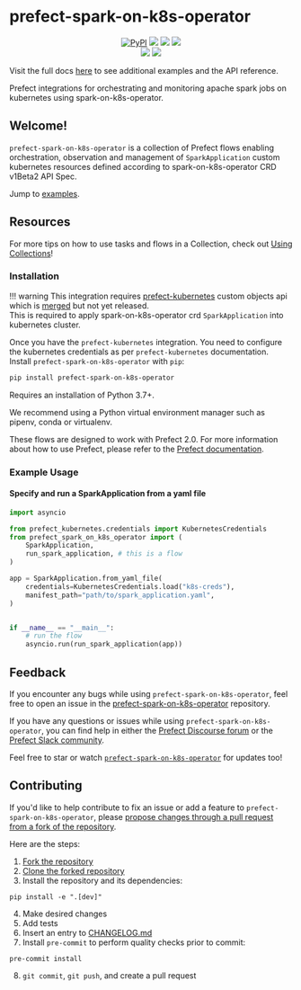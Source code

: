 # prefect-spark-on-k8s-operator

<p align="center">
    <!--- Insert a cover image here -->
    <!--- <br> -->
    <a href="https://pypi.python.org/pypi/prefect-spark-on-k8s-operator/" alt="PyPI version">
        <img alt="PyPI" src="https://img.shields.io/pypi/v/prefect-spark-on-k8s-operator?color=0052FF&labelColor=090422"></a>
    <a href="https://github.com/tardunge/prefect-spark-on-k8s-operator/" alt="Stars">
        <img src="https://img.shields.io/github/stars/tardunge/prefect-spark-on-k8s-operator?color=0052FF&labelColor=090422" /></a>
    <a href="https://pypistats.org/packages/prefect-spark-on-k8s-operator/" alt="Downloads">
        <img src="https://img.shields.io/pypi/dm/prefect-spark-on-k8s-operator?color=0052FF&labelColor=090422" /></a>
    <a href="https://github.com/tardunge/prefect-spark-on-k8s-operator/pulse" alt="Activity">
        <img src="https://img.shields.io/github/commit-activity/m/tardunge/prefect-spark-on-k8s-operator?color=0052FF&labelColor=090422" /></a>
    <br>
    <a href="https://prefect-community.slack.com" alt="Slack">
        <img src="https://img.shields.io/badge/slack-join_community-red.svg?color=0052FF&labelColor=090422&logo=slack" /></a>
    <a href="https://discourse.prefect.io/" alt="Discourse">
        <img src="https://img.shields.io/badge/discourse-browse_forum-red.svg?color=0052FF&labelColor=090422&logo=discourse" /></a>
</p>

Visit the full docs [here](https://tardunge.github.io/prefect-spark-on-k8s-operator) to see additional examples and the API reference.

Prefect integrations for orchestrating and monitoring apache spark jobs on kubernetes using spark-on-k8s-operator.

## Welcome!

`prefect-spark-on-k8s-operator` is a collection of Prefect flows enabling orchestration, observation and management of `SparkApplication` custom kubernetes resources defined according to spark-on-k8s-operator CRD v1Beta2 API Spec.

Jump to [examples](#example-usage).


## Resources

For more tips on how to use tasks and flows in a Collection, check out [Using Collections](https://docs.prefect.io/collections/usage/)!

### Installation

!!! warning
    This integration requires [prefect-kubernetes](https://prefecthq.github.io/prefect-kubernetes/) custom objects api which is [merged](https://github.com/PrefectHQ/prefect-kubernetes/pull/45) but not yet released.<br/>
    This is required to apply spark-on-k8s-operator crd `SparkApplication` into kubernetes cluster.
  
  
Once you have the `prefect-kubernetes` integration. You need to configure the kubernetes credentials as per `prefect-kubernetes` documentation.<br />
Install `prefect-spark-on-k8s-operator` with `pip`:

```bash
pip install prefect-spark-on-k8s-operator
```

Requires an installation of Python 3.7+.

We recommend using a Python virtual environment manager such as pipenv, conda or virtualenv.

These flows are designed to work with Prefect 2.0. For more information about how to use Prefect, please refer to the [Prefect documentation](https://docs.prefect.io/).

### Example Usage

#### Specify and run a SparkApplication from a yaml file

```python
import asyncio

from prefect_kubernetes.credentials import KubernetesCredentials
from prefect_spark_on_k8s_operator import (
    SparkApplication,
    run_spark_application, # this is a flow
)

app = SparkApplication.from_yaml_file(
    credentials=KubernetesCredentials.load("k8s-creds"),
    manifest_path="path/to/spark_application.yaml",
)


if __name__ == "__main__":
    # run the flow
    asyncio.run(run_spark_application(app))
```

## Feedback

If you encounter any bugs while using `prefect-spark-on-k8s-operator`, feel free to open an issue in the [prefect-spark-on-k8s-operator](https://github.com/tardunge/prefect-spark-on-k8s-operator) repository.

If you have any questions or issues while using `prefect-spark-on-k8s-operator`, you can find help in either the [Prefect Discourse forum](https://discourse.prefect.io/) or the [Prefect Slack community](https://prefect.io/slack).

Feel free to star or watch [`prefect-spark-on-k8s-operator`](https://github.com/tardunge/prefect-spark-on-k8s-operator) for updates too!

## Contributing

If you'd like to help contribute to fix an issue or add a feature to `prefect-spark-on-k8s-operator`, please [propose changes through a pull request from a fork of the repository](https://docs.github.com/en/pull-requests/collaborating-with-pull-requests/proposing-changes-to-your-work-with-pull-requests/creating-a-pull-request-from-a-fork).

Here are the steps:

1. [Fork the repository](https://docs.github.com/en/get-started/quickstart/fork-a-repo#forking-a-repository)
2. [Clone the forked repository](https://docs.github.com/en/get-started/quickstart/fork-a-repo#cloning-your-forked-repository)
3. Install the repository and its dependencies:
```
pip install -e ".[dev]"
```
4. Make desired changes
5. Add tests
6. Insert an entry to [CHANGELOG.md](https://github.com/tardunge/prefect-spark-on-k8s-operator/blob/main/CHANGELOG.md)
7. Install `pre-commit` to perform quality checks prior to commit:
```
pre-commit install
```
8. `git commit`, `git push`, and create a pull request

